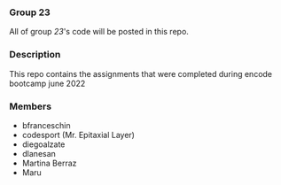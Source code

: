 ### Group 23
All of group *23*'s code will be posted in this repo.

### Description
This repo contains the assignments that were completed during encode bootcamp june 2022

### Members
- bfranceschin
- codesport (Mr. Epitaxial Layer)
- diegoalzate
- dlanesan
- Martina Berraz
- Maru

